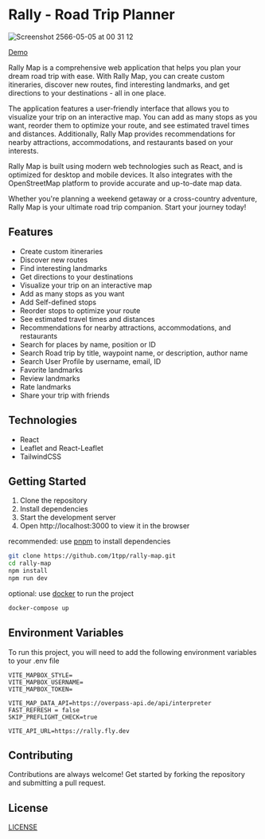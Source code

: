 # Rally - Road Trip Planner

![Screenshot 2566-05-05 at 00 31 12](https://user-images.githubusercontent.com/43726547/236283289-352decd9-a804-4a44-9bcb-3f7c5ef8d6fe.png)

[Demo](https://rally.1tpp.dev)

Rally Map is a comprehensive web application that helps you plan your dream road trip with ease. With Rally Map, you can create custom itineraries, discover new routes, find interesting landmarks, and get directions to your destinations - all in one place.

The application features a user-friendly interface that allows you to visualize your trip on an interactive map. You can add as many stops as you want, reorder them to optimize your route, and see estimated travel times and distances. Additionally, Rally Map provides recommendations for nearby attractions, accommodations, and restaurants based on your interests.

Rally Map is built using modern web technologies such as React, and is optimized for desktop and mobile devices. It also integrates with the OpenStreetMap platform to provide accurate and up-to-date map data.

Whether you're planning a weekend getaway or a cross-country adventure, Rally Map is your ultimate road trip companion. Start your journey today!

## Features

- Create custom itineraries
- Discover new routes
- Find interesting landmarks
- Get directions to your destinations
- Visualize your trip on an interactive map
- Add as many stops as you want
- Add Self-defined stops
- Reorder stops to optimize your route
- See estimated travel times and distances
- Recommendations for nearby attractions, accommodations, and restaurants
- Search for places by name, position or ID
- Search Road trip by title, waypoint name, or description, author name
- Search User Profile by username, email, ID
- Favorite landmarks
- Review landmarks
- Rate landmarks
- Share your trip with friends

## Technologies

- React
- Leaflet and React-Leaflet
- TailwindCSS

## Getting Started

1. Clone the repository
2. Install dependencies
3. Start the development server
4. Open http://localhost:3000 to view it in the browser

recommended: use [pnpm](https://pnpm.io/) to install dependencies

```bash
git clone https://github.com/1tpp/rally-map.git
cd rally-map
npm install
npm run dev
```

optional: use [docker](https://www.docker.com/) to run the project

```bash
docker-compose up
```

## Environment Variables

To run this project, you will need to add the following environment variables to your .env file

```
VITE_MAPBOX_STYLE=
VITE_MAPBOX_USERNAME=
VITE_MAPBOX_TOKEN=

VITE_MAP_DATA_API=https://overpass-api.de/api/interpreter
FAST_REFRESH = false
SKIP_PREFLIGHT_CHECK=true

VITE_API_URL=https://rally.fly.dev
```

## Contributing

Contributions are always welcome! Get started by forking the repository and submitting a pull request.

## License

[LICENSE](./LICENSE.md)
